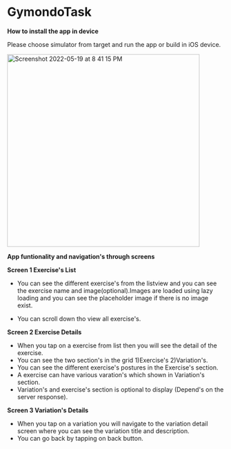 # GymondoTask
**How to install the app in device**

Please choose simulator from target and run the app or build in iOS device.

<img width="446" alt="Screenshot 2022-05-19 at 8 41 15 PM" src="https://user-images.githubusercontent.com/30188089/169376322-fa3df658-bf99-4f15-822e-c3b61a721479.png">

**App funtionality and navigation's through screens**

**Screen 1 Exercise's List**

- You can see the different exercise's from the listview and you can see the exercise name and image(optional).Images are loaded using lazy loading and you can see the placeholder image if there is no image exist.

- You can scroll down tho view all exercise's.

**Screen 2 Exercise Details**

- When you tap on a exercise from list then you will see the detail of the exercise.
- You can see the two section's in the grid 1)Exercise's 2)Variation's.
- You can see the different exercise's postures in the Exercise's section.
- A exercise can have various varation's which shown in Variation's section.
- Variation's and exercise's section is optional to display (Depend's on the server response).

**Screen 3 Variation's Details**

- When you tap on a variation you will navigate to the variation detail screen where you can see the variation title and description.
- You can go back by tapping on back button.

